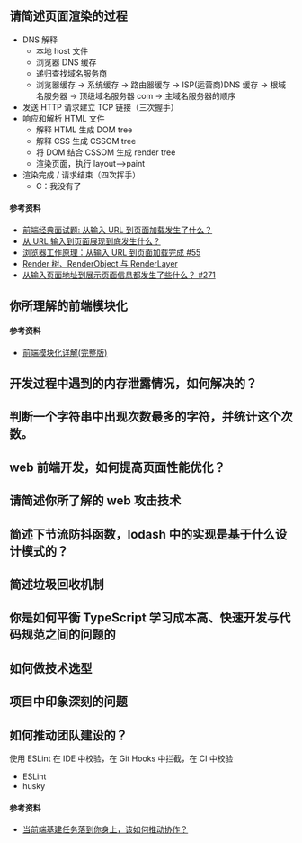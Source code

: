 ## 请简述页面渲染的过程

- DNS 解释
  - 本地 host 文件
  - 浏览器 DNS 缓存
  - 递归查找域名服务商
  - 浏览器缓存 -> 系统缓存 -> 路由器缓存 -> ISP(运营商)DNS 缓存 -> 根域名服务器 -> 顶级域名服务器 com -> 主域名服务器的顺序
- 发送 HTTP 请求建立 TCP 链接（三次握手）
- 响应和解析 HTML 文件
  - 解释 HTML 生成 DOM tree
  - 解释 CSS 生成 CSSOM tree
  - 将 DOM 结合 CSSOM 生成 render tree
  - 渲染页面，执行 layout-->paint
- 渲染完成 / 请求结束（四次挥手）
  - C：我没有了

#### 参考资料

- [前端经典面试题: 从输入 URL 到页面加载发生了什么？](https://segmentfault.com/a/1190000006879700)
- [从 URL 输入到页面展现到底发生什么？](https://segmentfault.com/a/1190000017184701)
- [浏览器工作原理：从输入 URL 到页面加载完成 #55](https://github.com/amandakelake/blog/issues/55)
- [Render 树、RenderObject 与 RenderLayer](http://www.nowamagic.net/academy/detail/48110562#)
- [从输入页面地址到展示页面信息都发生了些什么？ #271](https://github.com/kaola-fed/blog/issues/271)

## 你所理解的前端模块化

#### 参考资料

- [前端模块化详解(完整版)](https://juejin.im/post/5c17ad756fb9a049ff4e0a62)

## 开发过程中遇到的内存泄露情况，如何解决的？

## 判断一个字符串中出现次数最多的字符，并统计这个次数。

## web 前端开发，如何提高页面性能优化？

## 请简述你所了解的 web 攻击技术

## 简述下节流防抖函数，lodash 中的实现是基于什么设计模式的？

## 简述垃圾回收机制

## 你是如何平衡 TypeScript 学习成本高、快速开发与代码规范之间的问题的

## 如何做技术选型

## 项目中印象深刻的问题

## 如何推动团队建设的？

使用 ESLint 在 IDE 中校验，在 Git Hooks 中拦截，在 CI 中校验

- ESLint
- husky

#### 参考资料

- [当前端基建任务落到你身上，该如何推动协作？](https://mp.weixin.qq.com/s/AV-MkgjDS0JhEWNHu20LqQ)

